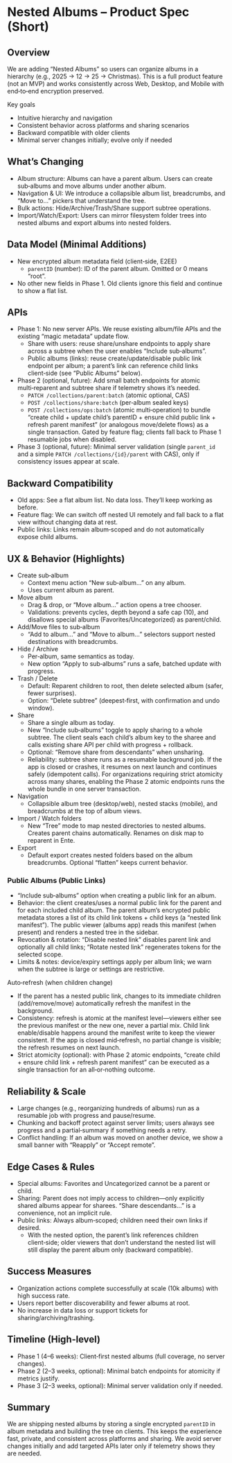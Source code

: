 # Nested Albums – Product Spec (Short)

## Overview
We are adding “Nested Albums” so users can organize albums in a hierarchy (e.g., 2025 → 12 → 25 → Christmas). This is a full product feature (not an MVP) and works consistently across Web, Desktop, and Mobile with end‑to‑end encryption preserved.

Key goals
- Intuitive hierarchy and navigation
- Consistent behavior across platforms and sharing scenarios
- Backward compatible with older clients
- Minimal server changes initially; evolve only if needed


## What’s Changing
- Album structure: Albums can have a parent album. Users can create sub‑albums and move albums under another album.
- Navigation & UI: We introduce a collapsible album list, breadcrumbs, and “Move to…” pickers that understand the tree.
- Bulk actions: Hide/Archive/Trash/Share support subtree operations.
- Import/Watch/Export: Users can mirror filesystem folder trees into nested albums and export albums into nested folders.


## Data Model (Minimal Additions)
- New encrypted album metadata field (client‑side, E2EE)
  - `parentID` (number): ID of the parent album. Omitted or 0 means “root”.
- No other new fields in Phase 1. Old clients ignore this field and continue to show a flat list.


## APIs
- Phase 1: No new server APIs. We reuse existing album/file APIs and the existing “magic metadata” update flow.
  - Share with users: reuse share/unshare endpoints to apply share across a subtree when the user enables “Include sub‑albums”.
  - Public albums (links): reuse create/update/disable public link endpoint per album; a parent’s link can reference child links client‑side (see “Public Albums” below).
- Phase 2 (optional, future): Add small batch endpoints for atomic multi‑reparent and subtree share if telemetry shows it’s needed.
  - `PATCH /collections/parent:batch` (atomic optional, CAS)
  - `POST /collections/share:batch` (per‑album sealed keys)
  - `POST /collections/ops:batch` (atomic multi‑operation) to bundle “create child + update child’s parentID + ensure child public link + refresh parent manifest” (or analogous move/delete flows) as a single transaction. Gated by feature flag; clients fall back to Phase 1 resumable jobs when disabled.
- Phase 3 (optional, future): Minimal server validation (single `parent_id` and a simple `PATCH /collections/{id}/parent` with CAS), only if consistency issues appear at scale.


## Backward Compatibility
- Old apps: See a flat album list. No data loss. They’ll keep working as before.
- Feature flag: We can switch off nested UI remotely and fall back to a flat view without changing data at rest.
- Public links: Links remain album‑scoped and do not automatically expose child albums.


## UX & Behavior (Highlights)
- Create sub‑album
  - Context menu action “New sub‑album…” on any album.
  - Uses current album as parent.
- Move album
  - Drag & drop, or “Move album…” action opens a tree chooser.
  - Validations: prevents cycles, depth beyond a safe cap (10), and disallows special albums (Favorites/Uncategorized) as parent/child.
- Add/Move files to sub‑album
  - “Add to album…” and “Move to album…” selectors support nested destinations with breadcrumbs.
- Hide / Archive
  - Per‑album, same semantics as today.
  - New option “Apply to sub‑albums” runs a safe, batched update with progress.
- Trash / Delete
  - Default: Reparent children to root, then delete selected album (safer, fewer surprises).
  - Option: “Delete subtree” (deepest‑first, with confirmation and undo window).
- Share
  - Share a single album as today.
  - New “Include sub‑albums” toggle to apply sharing to a whole subtree. The client seals each child’s album key to the sharee and calls existing share API per child with progress + rollback.
  - Optional: “Remove share from descendants” when unsharing.
  - Reliability: subtree share runs as a resumable background job. If the app is closed or crashes, it resumes on next launch and continues safely (idempotent calls). For organizations requiring strict atomicity across many shares, enabling the Phase 2 atomic endpoints runs the whole bundle in one server transaction.
- Navigation
  - Collapsible album tree (desktop/web), nested stacks (mobile), and breadcrumbs at the top of album views.
- Import / Watch folders
  - New “Tree” mode to map nested directories to nested albums. Creates parent chains automatically. Renames on disk map to reparent in Ente.
- Export
  - Default export creates nested folders based on the album breadcrumbs. Optional “flatten” keeps current behavior.

### Public Albums (Public Links)
- “Include sub‑albums” option when creating a public link for an album.
- Behavior: the client creates/uses a normal public link for the parent and for each included child album. The parent album’s encrypted public metadata stores a list of its child link tokens + child keys (a “nested link manifest”). The public viewer (albums app) reads this manifest (when present) and renders a nested tree in the sidebar.
- Revocation & rotation: “Disable nested link” disables parent link and optionally all child links; “Rotate nested link” regenerates tokens for the selected scope.
- Limits & notes: device/expiry settings apply per album link; we warn when the subtree is large or settings are restrictive.

Auto‑refresh (when children change)
- If the parent has a nested public link, changes to its immediate children (add/remove/move) automatically refresh the manifest in the background.
- Consistency: refresh is atomic at the manifest level—viewers either see the previous manifest or the new one, never a partial mix. Child link enable/disable happens around the manifest write to keep the viewer consistent. If the app is closed mid‑refresh, no partial change is visible; the refresh resumes on next launch.
 - Strict atomicity (optional): with Phase 2 atomic endpoints, “create child + ensure child link + refresh parent manifest” can be executed as a single transaction for an all‑or‑nothing outcome.


## Reliability & Scale
- Large changes (e.g., reorganizing hundreds of albums) run as a resumable job with progress and pause/resume.
- Chunking and backoff protect against server limits; users always see progress and a partial‑summary if something needs a retry.
- Conflict handling: If an album was moved on another device, we show a small banner with “Reapply” or “Accept remote”.


## Edge Cases & Rules
- Special albums: Favorites and Uncategorized cannot be a parent or child.
- Sharing: Parent does not imply access to children—only explicitly shared albums appear for sharees. “Share descendants…” is a convenience, not an implicit rule.
- Public links: Always album‑scoped; children need their own links if desired.
  - With the nested option, the parent’s link references children client‑side; older viewers that don’t understand the nested list will still display the parent album only (backward compatible).


## Success Measures
- Organization actions complete successfully at scale (10k albums) with high success rate.
- Users report better discoverability and fewer albums at root.
- No increase in data loss or support tickets for sharing/archiving/trashing.


## Timeline (High‑level)
- Phase 1 (4–6 weeks): Client‑first nested albums (full coverage, no server changes).
- Phase 2 (2–3 weeks, optional): Minimal batch endpoints for atomicity if metrics justify.
- Phase 3 (2–3 weeks, optional): Minimal server validation only if needed.


## Summary
We are shipping nested albums by storing a single encrypted `parentID` in album metadata and building the tree on clients. This keeps the experience fast, private, and consistent across platforms and sharing. We avoid server changes initially and add targeted APIs later only if telemetry shows they are needed.
